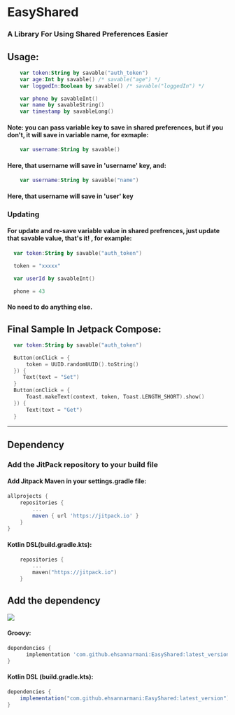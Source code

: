 # EasyShared

### A Library For Using Shared Preferences Easier

## Usage:

```kotlin
    var token:String by savable("auth_token")
    var age:Int by savable() /* savable("age") */
    var loggedIn:Boolean by savable() /* savable("loggedIn") */

    var phone by savableInt()
    var name by savableString()
    var timestamp by savableLong()
```

#### Note: you can pass variable key to save in shared preferences, but if you don't, it will save in variable name, for exmaple:

```kotlin
    var username:String by savable()
```
#### Here, that username will save in 'username' key, and:
```kotlin
    var username:String by savable("name")
```
#### Here, that username will save in 'user' key

### Updating
#### For update and re-save variable value in shared prefrences, just update that savable value, that's it! , for example:
```kotlin
  var token:String by savable("auth_token")

  token = "xxxxx"
```
```kotlin
  var userId by savableInt()

  phone = 43
```
#### No need to do anything else.


## Final Sample In Jetpack Compose:

```kotlin
  var token:String by savable("auth_token")

  Button(onClick = {
      token = UUID.randomUUID().toString()
  }) {
     Text(text = "Set")
  }
  Button(onClick = {
      Toast.makeText(context, token, Toast.LENGTH_SHORT).show()
  }) {
      Text(text = "Get")
  }
```

<hr/>

## Dependency

### Add the JitPack repository to your build file

#### Add Jitpack Maven in your settings.gradle file:

```groovy
allprojects {
    repositories {
        ...
        maven { url 'https://jitpack.io' }
    }
}
```

#### Kotlin DSL(build.gradle.kts):

```kotlin
    repositories {
        ...
        maven("https://jitpack.io")
    }   
```

## Add the dependency

[![](https://jitpack.io/v/ehsannarmani/EasyShared.svg)](https://jitpack.io/#ehsannarmani/EasyShared)

#### Groovy:
```groovy
dependencies {
      implementation 'com.github.ehsannarmani:EasyShared:latest_version'
}
```
#### Kotlin DSL (build.gradle.kts):
```groovy
dependencies {
    implementation("com.github.ehsannarmani:EasyShared:latest_version")
}
```

